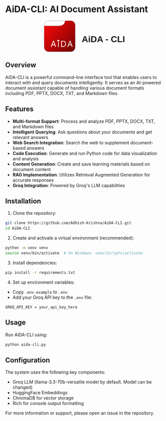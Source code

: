 # AiDA-CLI: AI Document Assistant

<div style="display: flex; flex-direction: row; align-items: center; justify-content: center; gap: 20px;">
  <img src="Design/logo.png" alt="AiDA-CLI Logo" width="100"/>
  <h1 style="font-family: 'Poppins', sans-serif;">AiDA - CLI</h1>
</div>

## Overview

AiDA-CLI is a powerful command-line interface tool that enables users to interact with and query documents intelligently. It serves as an AI-powered document assistant capable of handling various document formats including PDF, PPTX, DOCX, TXT, and Markdown files.

## Features

- **Multi-format Support**: Process and analyze PDF, PPTX, DOCX, TXT, and Markdown files
- **Intelligent Querying**: Ask questions about your documents and get relevant answers
- **Web Search Integration**: Search the web to supplement document-based answers
- **Code Execution**: Generate and run Python code for data visualization and analysis
- **Content Generation**: Create and save learning materials based on document content
- **RAG Implementation**: Utilizes Retrieval Augmented Generation for accurate responses
- **Groq Integration**: Powered by Groq's LLM capabilities

## Installation

1. Clone the repository:
```bash
git clone https://github.com/Adhish-Krishna/AiDA-CLI.git
cd AiDA-CLI
```

2. Create and activate a virtual environment (recommended):
```bash
python -m venv venv
source venv/bin/activate  # On Windows: venv\Scripts\activate
```

3. Install dependencies:
```bash
pip install -r requirements.txt
```

4. Set up environment variables:
- Copy `.env.example` to `.env`
- Add your Groq API key to the `.env` file:
```
GROQ_API_KEY = your_api_key_here
```

## Usage

Run AiDA-CLI using:
```bash
python aida-cli.py
```

## Configuration

The system uses the following key components:
- Groq LLM (llama-3.3-70b-versatile model by default. Model can be changed)
- HuggingFace Embeddings
- ChromaDB for vector storage
- Rich for console output formatting



For more information or support, please open an issue in the repository.